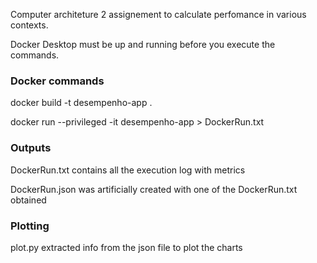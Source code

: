 Computer architeture 2 assignement to calculate perfomance in various contexts.

Docker Desktop must be up and running before you execute the commands.

### Docker commands

docker build -t desempenho-app .

docker run --privileged -it desempenho-app > DockerRun.txt

### Outputs

DockerRun.txt  contains all the execution log with metrics

DockerRun.json was artificially created with one of the DockerRun.txt obtained

### Plotting

plot.py extracted info from the json file to plot the charts
